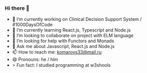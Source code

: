 ### Hi there 👋

- 🔭 I’m currently working on Clinical Decision Support System / #1000DaysOfCode
- 🌱 I’m currently learning React.js, Typescript and Node.js
- 👯 I’m looking to collaborate on project with ELM language
- 🤔 I’m looking for help with Functors and Monads
- 💬 Ask me about Javascript, React.js and Node.js
- 📫 How to reach me: komarovs33@mail.ru
- 😄 Pronouns: he / him
- ⚡ Fun fact: I studied programming at w3shools
